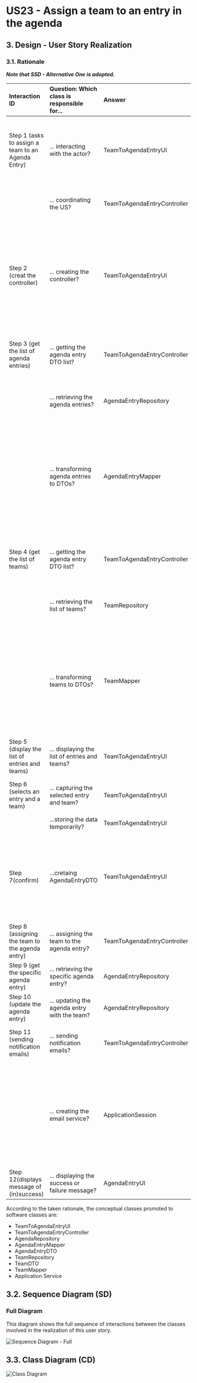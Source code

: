 # US23 - Assign a team to an entry in the agenda

## 3. Design - User Story Realization 

### 3.1. Rationale

_**Note that SSD - Alternative One is adopted.**_

| Interaction ID                                    | Question: Which class is responsible for...     | Answer                        | Justification (with patterns)                                                                                                                                                                 |
|:--------------------------------------------------|:------------------------------------------------|:------------------------------|:----------------------------------------------------------------------------------------------------------------------------------------------------------------------------------------------|
| Step 1 (asks to assign a team to an Agenda Entry) | 	... interacting with the actor?	               | TeamToAgendaEntryUI           | 	Pure Fabrication: there is no reason to assign this responsibility to any existing class in the Domain Model.                                                                                |
|                                                   | ... coordinating the US?	                       | TeamToAgendaEntryController	  | Controller: Deals with how to delegate the request from the UI layer.                                                                                                                         |
| Step 2 (creat the controller)                     | 	... creating the controller?                   | 	TeamToAgendaEntryUI          | 	Creator:  A class should be responsible for creating objects of other classes if the first class aggregates, contains, or has a composition relationship with the second class               |
| Step 3 (get the list of agenda entries)           | 	... getting the agenda entry DTO list?         | 	TeamToAgendaEntryController	 | Controller: Responsible for fetching and transforming data to be displayed.                                                                                                                   |
|                                                   | 	... retrieving the agenda entries?             | 	AgendaEntryRepository        | 	IE: Has access to the data needed to fulfill the request.                                                                                                                                    |
|                                                   | 	... transforming agenda entries to DTOs?	      | AgendaEntryMapper             | 	Pure Fabrication: A utility class to handle the transformation.  <br/><br/>   Data Transfer Object(DTO): reduce the number of transactions that are being made all around the application    |
| Step 4 (get the list of teams)                    | ... getting the agenda entry DTO list?          | TeamToAgendaEntryController	  | Controller: Responsible for fetching and transforming data to be displayed.                                                                                                                   |
|                                                   | 	... retrieving the list of teams?              | 	TeamRepository	              | IE: Has access to the data needed to fulfill the request.                                                                                                                                     |
|                                                   | 	... transforming teams to DTOs?                | TeamMapper                    | 	Pure Fabrication: A utility class to handle the transformation.     <br/><br/>   Data Transfer Object(DTO): reduce the number of transactions that are being made all around the application |
| Step 5 (display the list of entries and teams)    | 	... displaying the list of entries and teams?	 | TeamToAgendaEntryUI           | 	Pure Fabrication: Responsible for interacting with the user.                                                                                                                                 |
| Step 6 (selects an entry and a team)	             | ... capturing the selected entry and team?      | 	TeamToAgendaEntryUI          | 	Pure Fabrication: UI component responsible for user input.                                                                                                                                   |
|                                                   | ...storing the data temporarily?	               | TeamToAgendaEntryUI	          | IE: has the data                                                                                                                                                                              |
| Step 7(confirm)                                   | ...cretaing AgendaEntryDTO                      | TeamToAgendaEntryUI		         | IE: has the data <br/><br/> Data Transfer Object(DTO): reduce the number of transactions that are being made all around the application                                                       |
| Step 8 (assigning the team to the agenda entry)   | 	... assigning the team to the agenda entry?	   | TeamToAgendaEntryController   | 	Controller: Coordinates the assignment process.                                                                                                                                              |                                                 |                               |                                                                                                                                                                                               |
| Step 9 (get the specific agenda entry)	           | ... retrieving the specific agenda entry?       | 	AgendaEntryRepository        | 	IE: Has access to the specific agenda entry.                                                                                                                                                 |
| Step 10 (update the agenda entry)                 | ... updating the agenda entry with the team?    | 	AgendaEntryRepository        | 	IE: Responsible for updating the entry in the repository.                                                                                                                                    |
| Step 11 (sending notification emails)             | 	... sending notification emails?               | 	TeamToAgendaEntryController  | 	Controller: Coordinates the email notification process.                                                                                                                                      |
|                                                   | ... creating the email service?                 | 	ApplicationSession           | 	Creator: Responsible for creating and managing the email service.   <br/><br/>   Adapter : Convert the interface of a class into another interface that clients expect                       |
| Step 12(displays message of (in)success)          | 	... displaying the success or failure message? | 	AgendaEntryUI                | 	Pure Fabrication.                                                                                                                                                                            |

According to the taken rationale, the conceptual classes promoted to software classes are: 


*  TeamToAgendaEntryUI
*  TeamToAgendaEntryController
*  AgendaRepository
* AgendaEntryMapper
* AgendaEntryDTO
* TeamRepository
* TeamDTO
* TeamMapper
* Application Service


## 3.2. Sequence Diagram (SD)
### Full Diagram

This diagram shows the full sequence of interactions between the classes involved in the realization of this user story.

![Sequence Diagram - Full](svg/us023-sequence-diagram-full.svg)

## 3.3. Class Diagram (CD)

![Class Diagram](svg/us023-class-diagram.svg)
